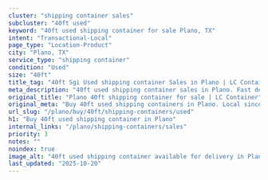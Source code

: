 ```yaml
---
cluster: "shipping container sales"
subcluster: "40ft used"
keyword: "40ft used shipping container for sale Plano, TX"
intent: "Transactional-Local"
page_type: "Location-Product"
city: "Plano, TX"
service_type: "shipping container"
condition: "Used"
size: "40ft"
title_tag: "40ft Sgi Used shipping container Sales in Plano | LC Container"
meta_description: "40ft used shipping container sales in Plano. Fast delivery, competitive pricing. Serving shipping containers area. Quote ID: 1SE. Call (214) 524-4168 for your free quote today."
original_title: "Plano 40ft shipping container for sale | LC Container"
original_meta: "Buy 40ft used shipping containers in Plano. Local since 2003. New & used inventory. Fast delivery. Get your free quote — call (214) 524-4168 today."
url_slug: "/plano/buy/40ft/shipping-containers/used"
h1: "Buy 40ft used shipping container in Plano"
internal_links: "/plano/shipping-containers/sales"
priority: 3
notes: ""
noindex: true
image_alt: "40ft used shipping container available for delivery in Plano"
last_updated: "2025-10-20"
---
```


<!-- TODO: Add unique city/inventory copy, images, and internal links here. -->
